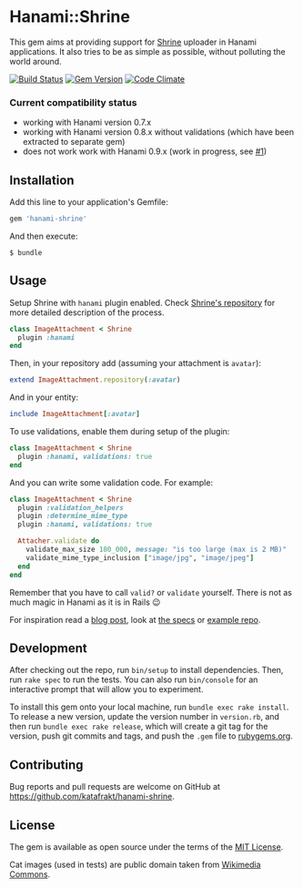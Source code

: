 # Hanami::Shrine

This gem aims at providing support for [Shrine](https://github.com/janko-m/shrine) uploader in Hanami applications. It also tries to be as simple as possible, without polluting the world around.

[![Build Status](https://travis-ci.org/katafrakt/hanami-shrine.svg)](https://travis-ci.org/katafrakt/hanami-shrine)
[![Gem Version](https://badge.fury.io/rb/hanami-shrine.svg)](https://badge.fury.io/rb/hanami-shrine)
[![Code Climate](https://codeclimate.com/github/katafrakt/hanami-shrine/badges/gpa.svg)](https://codeclimate.com/github/katafrakt/hanami-shrine)

### Current compatibility status

* working with Hanami version 0.7.x
* working with Hanami version 0.8.x without validations (which have been extracted to separate gem)
* does not work work with Hanami 0.9.x (work in progress, see [#1](https://github.com/katafrakt/hanami-shrine/issues/1))

## Installation

Add this line to your application's Gemfile:

```ruby
gem 'hanami-shrine'
```

And then execute:

    $ bundle

## Usage

Setup Shrine with `hanami` plugin enabled. Check [Shrine's repository](https://github.com/janko-m/shrine) for more detailed description of the process.

```ruby
class ImageAttachment < Shrine
  plugin :hanami
end
```

Then, in your repository add (assuming your attachment is `avatar`):

```ruby
extend ImageAttachment.repository(:avatar)
```

And in your entity:

```ruby
include ImageAttachment[:avatar]
```

To use validations, enable them during setup of the plugin:

```ruby
class ImageAttachment < Shrine
  plugin :hanami, validations: true
end
```

And you can write some validation code. For example:

```ruby
class ImageAttachment < Shrine
  plugin :validation_helpers
  plugin :determine_mime_type
  plugin :hanami, validations: true

  Attacher.validate do
    validate_max_size 180_000, message: "is too large (max is 2 MB)"
    validate_mime_type_inclusion ["image/jpg", "image/jpeg"]
  end
end
```

Remember that you have to call `valid?` or `validate` yourself. There is not as much magic in Hanami as it is in Rails :wink:

For inspiration read a [blog post](http://katafrakt.me/2016/02/04/shrine-hanami-uploads/), look at [the specs](https://github.com/katafrakt/hanami-shrine/tree/master/spec/hanami) or [example repo](https://github.com/katafrakt/hanami-shrine-example).

## Development

After checking out the repo, run `bin/setup` to install dependencies. Then, run `rake spec` to run the tests. You can also run `bin/console` for an interactive prompt that will allow you to experiment.

To install this gem onto your local machine, run `bundle exec rake install`. To release a new version, update the version number in `version.rb`, and then run `bundle exec rake release`, which will create a git tag for the version, push git commits and tags, and push the `.gem` file to [rubygems.org](https://rubygems.org).

## Contributing

Bug reports and pull requests are welcome on GitHub at https://github.com/katafrakt/hanami-shrine.


## License

The gem is available as open source under the terms of the [MIT License](http://opensource.org/licenses/MIT).

Cat images (used in tests) are public domain taken from [Wikimedia Commons](http://commons.wikimedia.org).

